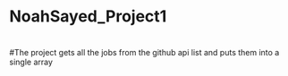 # NoahSayed_Project1
#
#The project gets all the jobs from the github api list and puts them into a single array
